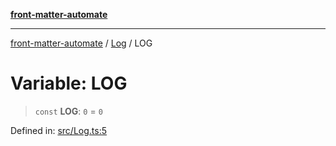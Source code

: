 [**front-matter-automate**](../../README.md)

***

[front-matter-automate](../../modules.md) / [Log](../README.md) / LOG

# Variable: LOG

> `const` **LOG**: `0` = `0`

Defined in: [src/Log.ts:5](https://github.com/Christian-Me/folder-to-tags-plugin/blob/c4f3804089f2bfe27979efdfa349dd5a9da04cc5/src/Log.ts#L5)
